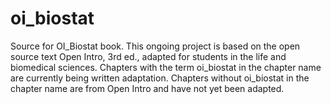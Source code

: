 # oi_biostat
Source for OI_Biostat book.  This ongoing project is based on the open source text Open Intro, 3rd ed., adapted for students
in the life and biomedical sciences.  Chapters with the term oi_biostat in the chapter name are currently being written 
adaptation.  Chapters without oi_biostat in the chapter name are from Open Intro and have not yet been adapted.
